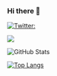 ### Hi there 👋

<!--
**tecsoc/tecsoc** is a ✨ _special_ ✨ repository because its `README.md` (this file) appears on your GitHub profile.

Here are some ideas to get you started:

- 🔭 I’m currently working on ...
- 🌱 I’m currently learning ...
- 👯 I’m looking to collaborate on ...
- 🤔 I’m looking for help with ...
- 💬 Ask me about ...
- 📫 How to reach me: ...
- 😄 Pronouns: ...
- ⚡ Fun fact: ...
-->

[![Twitter:](https://img.shields.io/twitter/follow/tec2soc?style=social)](https://twitter.com/tec2soc)
<!-- ![Visitors](https://visitor-badge.glitch.me/badge?page_id=tecsoc&left_color=gray&right_color=blue) -->
 
![](https://github-profile-summary-cards.vercel.app/api/cards/profile-details?username=tecsoc&theme=nord_bright)
 
![GitHub Stats](https://github-readme-stats.vercel.app/api?username=tecsoc&show_icons=true)
 
[![Top Langs](https://github-readme-stats.vercel.app/api/top-langs/?username=tecsoc&langs_count=10&theme=github_dark_dimmed)](https://github.com/anuraghazra/github-readme-stats)

